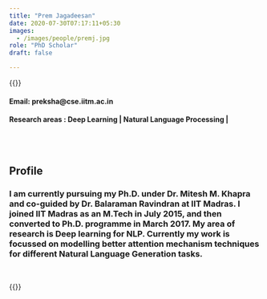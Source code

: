 ```yaml
---
title: "Prem Jagadeesan"
date: 2020-07-30T07:17:11+05:30
images:
  - /images/people/premj.jpg
role: "PhD Scholar"
draft: false

---
```


{{<rawhtml>}} 
<div align="justify">
<h4>Email: preksha@cse.iitm.ac.in</h4>
<h4>Research areas : Deep Learning | Natural Language Processing |</h4><br>
</div>
<br>
<div>
	<h2>Profile</h2>
	<h3>I am currently pursuing my Ph.D. under Dr. Mitesh M. Khapra and co-guided by Dr. Balaraman Ravindran at IIT Madras. I joined IIT Madras as an M.Tech in July 2015, and then converted to Ph.D. programme in March 2017. My area of research is Deep learning for NLP. Currently my work is focussed on modelling better attention mechanism techniques for different Natural Language Generation tasks.</h3><br>
</div>

{{</rawhtml>}}